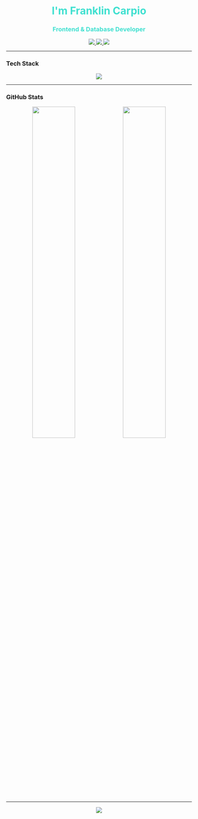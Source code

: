 <h1 align="center" style="color:#40e0d0;">I'm Franklin Carpio</h1>
<h3 align="center" style="color:#40e0d0;">Frontend & Database Developer</h3>

<p align="center">
  <a href="mailto:fcarpio031203@gmail.com">
    <img src="https://img.shields.io/badge/Email-40e0d0?style=for-the-badge&logo=gmail&logoColor=white" />
  </a>
  <a href="https://www.linkedin.com/in/fcarpio03/" target="_blank">
    <img src="https://img.shields.io/badge/LinkedIn-40e0d0?style=for-the-badge&logo=linkedin&logoColor=white" />
  </a>
  <a href="https://fcarpio03.github.io/FCarpio/" target="_blank">
    <img src="https://img.shields.io/badge/Portfolio-40e0d0?style=for-the-badge&logo=github&logoColor=white" />
  </a>
</p>

---

### Tech Stack

<p align="center">
  <img src="https://skillicons.dev/icons?i=js,html,css,svelte,php,c,cs,postgres,mysql,git,github,vscode&theme=light" />
</p>

---

### GitHub Stats

<p align="center">
  <img src="https://github-readme-stats.vercel.app/api?username=FCarpio03&show_icons=true&hide_border=true&icon_color=40e0d0&title_color=40e0d0&text_color=ffffff&bg_color=00000000" width="48%" />
  <img src="https://github-readme-streak-stats.herokuapp.com/?user=FCarpio03&theme=tokyonight&hide_border=true&background=00000000&stroke=40e0d0&ring=40e0d0&fire=40e0d0&currStreakLabel=40e0d0" width="48%" />
</p>

---

<p align="center">
  <img src="https://readme-typing-svg.demolab.com?font=Fira+Code&size=20&duration=3000&pause=1000&color=40E0D0&center=true&vCenter=true&width=440&lines=Always+learning;Always+coding;:+D" />
</p>
